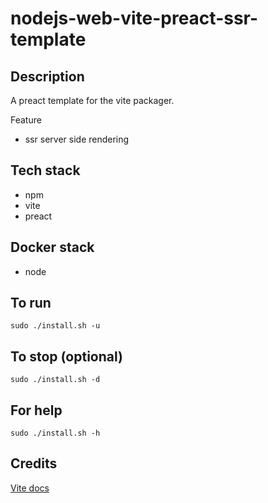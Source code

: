 # nodejs-web-vite-preact-ssr-template

## Description
A preact template for the vite packager.

Feature
- ssr server side rendering

## Tech stack
- npm
- vite
- preact

## Docker stack
- node

## To run
`sudo ./install.sh -u`

## To stop (optional)
`sudo ./install.sh -d`

## For help
`sudo ./install.sh -h`

## Credits
[Vite docs](https://vitejs.dev/guide/)